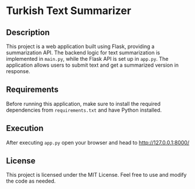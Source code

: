 # Turkish Text Summarizer

## Description
This project is a web application built using Flask, providing a summarization API. The backend logic for text summarization is implemented in `main.py`, while the Flask API is set up in `app.py`.
The application allows users to submit text and get a summarized version in response. 

## Requirements
Before running this application, make sure to install the required dependencies from `requirements.txt` and have Python installed.

## Execution 
After executing `app.py` open your browser and head to http://127.0.0.1:8000/

## License
This project is licensed under the MIT License. Feel free to use and modify the code as needed.
